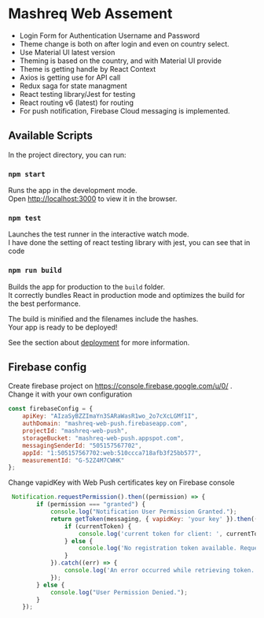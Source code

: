 
# Mashreq Web Assement

 * Login Form for Authentication Username and Password
 * Theme change is both on after login and even on country select.
 * Use Material UI latest version 
 * Theming is based on the country, and with Material UI provide
 * Theme is getting handle by React Context
 * Axios is getting use for API call
 * Redux saga for state managment
 * React testing library/Jest for testing
 * React routing v6 (latest) for routing
 * For push notification, Firebase Cloud messaging is implemented. 


## Available Scripts

In the project directory, you can run:

### `npm start`

Runs the app in the development mode.\
Open [http://localhost:3000](http://localhost:3000) to view it in the browser.


### `npm test`

Launches the test runner in the interactive watch mode.\
I have done the setting of react testing library with jest, you can see that in code

### `npm run build`

Builds the app for production to the `build` folder.\
It correctly bundles React in production mode and optimizes the build for the best performance.

The build is minified and the filenames include the hashes.\
Your app is ready to be deployed!

See the section about [deployment](https://facebook.github.io/create-react-app/docs/deployment) for more information.


## Firebase config

Create firebase project on https://console.firebase.google.com/u/0/ .
Change it with your own configuration

```javascript
const firebaseConfig = {
    apiKey: "AIzaSyBZZImaYn3SARaWasR1wo_2o7cXcLGMf1I",
    authDomain: "mashreq-web-push.firebaseapp.com",
    projectId: "mashreq-web-push",
    storageBucket: "mashreq-web-push.appspot.com",
    messagingSenderId: "505157567702",
    appId: "1:505157567702:web:510ccca718afb3f25bb577",
    measurementId: "G-52Z4M7CWHK"
};

```

Change vapidKey with Web Push certificates key on Firebase console

```javascript
 Notification.requestPermission().then((permission) => {
        if (permission === "granted") {
            console.log("Notification User Permission Granted.");
            return getToken(messaging, { vapidKey: 'your key' }).then((currentToken) => {
                if (currentToken) {
                    console.log('current token for client: ', currentToken);
                } else {
                    console.log('No registration token available. Request permission to generate one.');
                }
            }).catch((err) => {
                console.log('An error occurred while retrieving token. ', err);
            });
        } else {
            console.log("User Permission Denied.");
        }
    });

```
